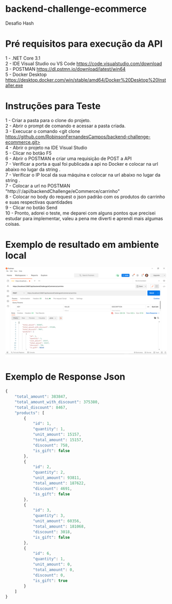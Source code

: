 # backend-challenge-ecommerce
Desafio Hash

# Pré requisitos para execução da API

1 - .NET Core 3.1 \
2 - IDE Visual Studio ou VS Code https://code.visualstudio.com/download \
3 - POSTMAN  https://dl.pstmn.io/download/latest/win64 \
5 - Docker Desktop https://desktop.docker.com/win/stable/amd64/Docker%20Desktop%20Installer.exe

# Instruções para Teste

1 - Criar a pasta para o clone do projeto. \
2 - Abrir o prompt de comando e acessar a pasta criada. \
3 - Execucar o comando <git clone https://github.com/RobinsonFernandesCampos/backend-challenge-ecommerce.git> \
4 - Abrir o projeto na IDE Visual Studio \
5 - Clicar no botão F5 \
6 - Abrir o POSTMAN e criar uma requisição de POST a API \
7 - Verificar a porta a qual foi publicada a api no Docker e colocar na url abaixo no lugar da string <PortaAPIDocker>. \
7 - Verificar o IP local da sua máquina e colocar na url abaixo no lugar da string <IpLocal>. \
7 - Colocar a url no POSTMAN "http://<IpLocal>:<PortaAPIDocker>/api/backendChallenge/eCommerce/carrinho" \
8 - Colocar no body do request o json padrão com os produtos do carrinho e suas respectivas quantidades \
9 - Clicar no botão Send \
10 - Pronto, adorei o teste, me deparei com alguns pontos que precisei estudar para implementar, valeu a pena me diverti e aprendi mais algumas coisas.

# Exemplo de resultado em ambiente local
![img](https://github.com/RobinsonFernandesCampos/backend-challenge-ecommerce/blob/main/ExemploResultadoExecucao.png)

# Exemplo de Response Json 

```javascript
{
    "total_amount": 383847,
    "total_amount_with_discount": 375380,
    "total_discount": 8467,
    "products": [
        {
            "id": 1,
            "quantity": 1,
            "unit_amount": 15157,
            "total_amount": 15157,
            "discount": 758,
            "is_gift": false
        },
        {
            "id": 2,
            "quantity": 2,
            "unit_amount": 93811,
            "total_amount": 187622,
            "discount": 4691,
            "is_gift": false
        },
        {
            "id": 3,
            "quantity": 3,
            "unit_amount": 60356,
            "total_amount": 181068,
            "discount": 3018,
            "is_gift": false
        },
        {
            "id": 6,
            "quantity": 1,
            "unit_amount": 0,
            "total_amount": 0,
            "discount": 0,
            "is_gift": true
        }
    ]
}
```